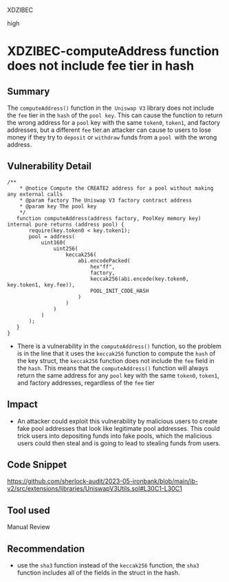 XDZIBEC

high

# XDZIBEC-computeAddress function does not include fee tier in hash

## Summary
The `computeAddress()` function in the` Uniswap V3` library does not include the `fee` tier in the `hash` of the `pool key`. This can cause the function to return the wrong address for a `pool` key with the same `token0`, `token1`, and factory addresses, but a different `fee` tier.an attacker can cause to users to lose money if they try to `deposit` or `withdraw` funds from a `pool `with the wrong address.
## Vulnerability Detail
 ```solidity
/**
     * @notice Compute the CREATE2 address for a pool without making any external calls
     * @param factory The Uniswap V3 factory contract address
     * @param key The pool key
     */
    function computeAddress(address factory, PoolKey memory key) internal pure returns (address pool) {
        require(key.token0 < key.token1);
        pool = address(
            uint160(
                uint256(
                    keccak256(
                        abi.encodePacked(
                            hex"ff",
                            factory,
                            keccak256(abi.encode(key.token0, key.token1, key.fee)),
                            POOL_INIT_CODE_HASH
                        )
                    )
                )
            )
        );
    }
}
```
- There is a vulnerability in the `computeAddress()` function, so the problem is in the line  that it uses the `keccak256` function to compute the `hash` of the key struct, the `keccak256` function does not include the `fee` field in the `hash`. This means that the `computeAddress()` function will always return the same address for any `pool` key with the same `token0`, `token1`, and factory addresses, regardless of the `fee` tier
## Impact
- An attacker could exploit this vulnerability  by malicious users to create fake pool addresses that look like legitimate pool addresses. This could trick users into depositing funds into fake pools, which the malicious users could then steal and is going to lead to stealing funds from users.
## Code Snippet
https://github.com/sherlock-audit/2023-05-ironbank/blob/main/ib-v2/src/extensions/libraries/UniswapV3Utils.sol#L30C1-L30C1
## Tool used

Manual Review

## Recommendation
- use the `sha3` function instead of the `keccak256` function, the `sha3` function includes all of the fields in the struct in the hash.